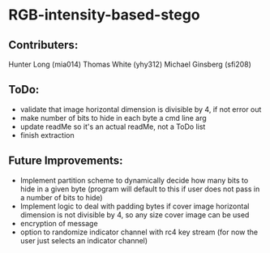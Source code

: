 # RGB-intensity-based-stego

## Contributers:
Hunter Long (mia014)
Thomas White (yhy312)
Michael Ginsberg (sfi208)

## ToDo:
+ validate that image horizontal dimension is divisible by 4, if not error out
+ make number of bits to hide in each byte a cmd line arg
+ update readMe so it's an actual readMe, not a ToDo list
+ finish extraction

## Future Improvements:
+ Implement partition scheme to dynamically decide how many bits to hide in a given byte (program will default to this if user does not pass in a number of bits to hide)
+ Implement logic to deal with padding bytes if cover image horizontal dimension is not divisible by 4, so any size cover image can be used
+ encryption of message
+ option to randomize indicator channel with rc4 key stream (for now the user just selects an indicator channel)
